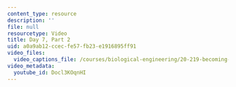 ```yaml
---
content_type: resource
description: ''
file: null
resourcetype: Video
title: Day 7, Part 2
uid: a0a9ab12-ccec-fe57-fb23-e1916895ff91
video_files:
  video_captions_file: /courses/biological-engineering/20-219-becoming-the-next-bill-nye-writing-and-hosting-the-educational-show-january-iap-2015/day-7-table-read-and-post-production/day-7-part-2/Docl3KOqnHI.vtt
video_metadata:
  youtube_id: Docl3KOqnHI
---
```

